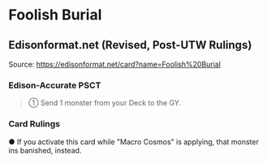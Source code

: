 # Foolish Burial

## Edisonformat.net (Revised, Post-UTW Rulings)

Source: https://edisonformat.net/card?name=Foolish%20Burial

### Edison-Accurate PSCT

> ① Send 1 monster from your Deck to the GY.

### Card Rulings

● If you activate this card while "Macro Cosmos" is applying, that monster ins banished, instead.
            